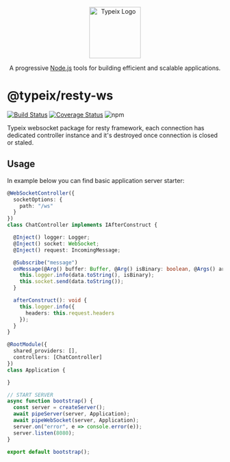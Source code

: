<p align="center">
  <a href="https://typeix.com" target="blank">
    <img src="https://avatars.githubusercontent.com/u/38910665?s=200&v=4" width="120" alt="Typeix Logo" />
  </a>
</p>
<p align="center">
A progressive <a href="https://nodejs.org" target="_blank">Node.js</a>
tools for building efficient and scalable applications.
</p>

# @typeix/resty-ws

[![Build Status][travis-img]][travis-url]
[![Coverage Status][coverage-img]][coverage-url]
![npm][npm-version-img]

Typeix websocket package for resty framework, each connection has dedicated controller instance and it's destroyed once connection is closed or staled.

## Usage
In example below you can find basic application server starter:
```ts
@WebSocketController({
  socketOptions: {
    path: "/ws"
  }
})
class ChatController implements IAfterConstruct {

  @Inject() logger: Logger;
  @Inject() socket: WebSocket;
  @Inject() request: IncomingMessage;

  @Subscribe("message")
  onMessage(@Arg() buffer: Buffer, @Arg() isBinary: boolean, @Args() args: [RawData, boolean]) {
    this.logger.info(data.toString(), isBinary);
    this.socket.send(data.toString());
  }

  afterConstruct(): void {
    this.logger.info({
      headers: this.request.headers
    });
  }
}

@RootModule({
  shared_providers: [],
  controllers: [ChatController]
})
class Application {

}

// START SERVER
async function bootstrap() {
  const server = createServer();
  await pipeServer(server, Application);
  await pipeWebSocket(server, Application);
  server.on("error", e => console.error(e));
  server.listen(8080);
}

export default bootstrap();
```

[travis-url]: https://circleci.com/gh/typeix/typeix
[travis-img]: https://img.shields.io/circleci/build/github/typeix/typeix/main
[npm-version-img]: https://img.shields.io/npm/v/@typeix/resty
[coverage-img]: https://coveralls.io/repos/github/typeix/typeix/badge.svg?branch=main
[coverage-url]: https://coveralls.io/github/typeix/typeix?branch=main
